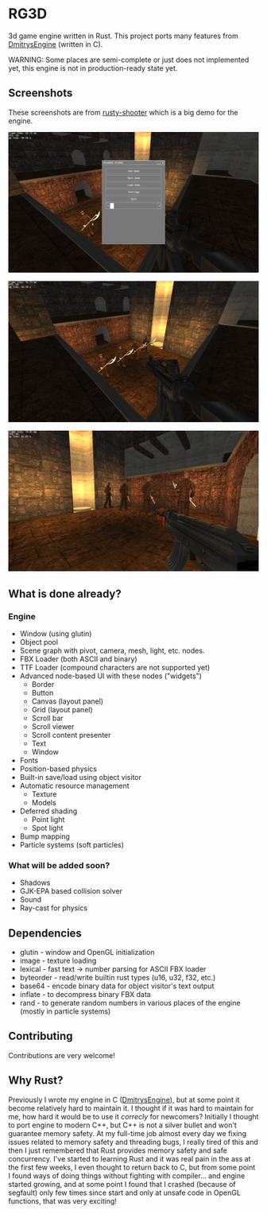 # RG3D

3d game engine written in Rust. This project ports many features from [DmitrysEngine](https://github.com/mrDIMAS/DmitrysEngine) (written in C).

WARNING: Some places are semi-complete or just does not implemented yet, this engine is not in production-ready state yet.

## Screenshots

These screenshots are from [rusty-shooter](https://github.com/mrDIMAS/rusty-shooter) which is a big demo for the engine.

![1](pics/1.png?raw=true "Game 1")

![2](pics/2.png?raw=true "Game 2")

![3](pics/3.png?raw=true "Game 3")

## What is done already?

### Engine

- Window (using glutin)
- Object pool
- Scene graph with pivot, camera, mesh, light, etc. nodes.
- FBX Loader (both ASCII and binary)
- TTF Loader (compound characters are not supported yet)
- Advanced node-based UI with these nodes ("widgets")
	- Border
	- Button
	- Canvas (layout panel)
	- Grid (layout panel)
	- Scroll bar
	- Scroll viewer
	- Scroll content presenter
	- Text
	- Window 
- Fonts
- Position-based physics
- Built-in save/load using object visitor 
- Automatic resource management
	- Texture
	- Models
- Deferred shading
	- Point light
	- Spot light
- Bump mapping
- Particle systems (soft particles)

### What will be added soon? 

- Shadows
- GJK-EPA based collision solver
- Sound
- Ray-cast for physics

## Dependencies

- glutin - window and OpenGL initialization
- image - texture loading
- lexical - fast text -> number parsing for ASCII FBX loader 
- byteorder - read/write builtin rust types (u16, u32, f32, etc.)
- base64 - encode binary data for object visitor's text output 
- inflate - to decompress binary FBX data
- rand - to generate random numbers in various places of the engine (mostly in particle systems)

## Contributing

Contributions are very welcome!

## Why Rust?

Previously I wrote my engine in C ([DmitrysEngine](https://github.com/mrDIMAS/DmitrysEngine)), but at some point it become relatively hard to maintain it. I thought if it was hard to maintain for me, how hard it would be to use it *correcly* for newcomers? Initially I thought to port engine to modern C++, but C++ is not a silver bullet and won't guarantee memory safety. At my full-time job almost every day we fixing issues related to memory safety and threading bugs, I really tired of this and then I just remembered that Rust provides memory safety and safe concurrency. I've started to learning Rust and it was real pain in the ass at the first few weeks, I even thought to return back to C, but from some point I found ways of doing things without fighting with compiler... and engine started growing, and at some point I found that I crashed (because of segfault) only few times since start and only at unsafe code in OpenGL functions, that was very exciting!